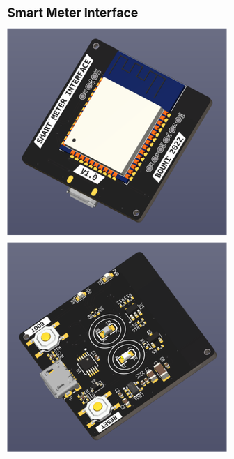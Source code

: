 # Smart Meter Interface

![](https://github.com/Bouni/smart-meter-interface/raw/main/ISO-TOP.png)

![](https://github.com/Bouni/smart-meter-interface/raw/main/ISO-BOTTOM.png)
